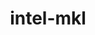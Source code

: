 ---
title: "intel-mkl"
layout: cache
categories: [package, develop]
meta: {"versions": ["2020.4.304"], "compilers": ["gcc@=11.1.0", "gcc@=11.3.0", "gcc@=7.3.1"], "oss": ["amzn2", "ubuntu20.04", "ubuntu22.04"], "platforms": ["linux"], "targets": ["ivybridge", "x86_64_v3"], "stacks": ["e4s", "ml-linux-x86_64-cpu", "ml-linux-x86_64-cuda", "ml-linux-x86_64-rocm", "root"], "num_specs": 4, "num_specs_by_stack": {"root": 4, "e4s": 1, "ml-linux-x86_64-rocm": 1, "ml-linux-x86_64-cpu": 1, "ml-linux-x86_64-cuda": 1}}
spec_details: [{"hash": "46momoacbjvrsj5ckuxya4w4pyp36lgy", "compiler": "gcc@=7.3.1", "versions": ["2020.4.304"], "os": "amzn2", "platform": "linux", "target": "ivybridge", "variants": ["build_system=generic", "~ilp64", "+shared", "threads=none"], "stacks": ["root"], "size": "-", "tarball": "https://binaries.spack.io/develop/build_cache/linux-amzn2-ivybridge/gcc-7.3.1/intel-mkl-2020.4.304/linux-amzn2-ivybridge-gcc-7.3.1-intel-mkl-2020.4.304-46momoacbjvrsj5ckuxya4w4pyp36lgy.spack"}, {"hash": "k5ab42mzdqhrb57qg33u4dswdcesjaha", "compiler": "gcc@=7.3.1", "versions": ["2020.4.304"], "os": "amzn2", "platform": "linux", "target": "x86_64_v3", "variants": ["~ilp64", "+shared", "threads=none"], "stacks": ["root"], "size": "-", "tarball": "https://binaries.spack.io/develop/build_cache/linux-amzn2-x86_64_v3/gcc-7.3.1/intel-mkl-2020.4.304/linux-amzn2-x86_64_v3-gcc-7.3.1-intel-mkl-2020.4.304-k5ab42mzdqhrb57qg33u4dswdcesjaha.spack"}, {"hash": "7kdcf5xlvlsky3c42fpwp7idc72eg5bk", "compiler": "gcc@=11.1.0", "versions": ["2020.4.304"], "os": "ubuntu20.04", "platform": "linux", "target": "x86_64_v3", "variants": ["build_system=generic", "~ilp64", "+shared", "threads=none"], "stacks": ["e4s", "root"], "size": "-", "tarball": "https://binaries.spack.io/develop/build_cache/linux-ubuntu20.04-x86_64_v3/gcc-11.1.0/intel-mkl-2020.4.304/linux-ubuntu20.04-x86_64_v3-gcc-11.1.0-intel-mkl-2020.4.304-7kdcf5xlvlsky3c42fpwp7idc72eg5bk.spack"}, {"hash": "kcjnegk3szdcngo2iaujrbwq2rlibcqd", "compiler": "gcc@=11.3.0", "versions": ["2020.4.304"], "os": "ubuntu22.04", "platform": "linux", "target": "x86_64_v3", "variants": ["build_system=generic", "~ilp64", "+shared", "threads=none"], "stacks": ["ml-linux-x86_64-rocm", "ml-linux-x86_64-cpu", "root", "ml-linux-x86_64-cuda"], "size": "-", "tarball": "https://binaries.spack.io/develop/build_cache/linux-ubuntu22.04-x86_64_v3/gcc-11.3.0/intel-mkl-2020.4.304/linux-ubuntu22.04-x86_64_v3-gcc-11.3.0-intel-mkl-2020.4.304-kcjnegk3szdcngo2iaujrbwq2rlibcqd.spack"}]
---